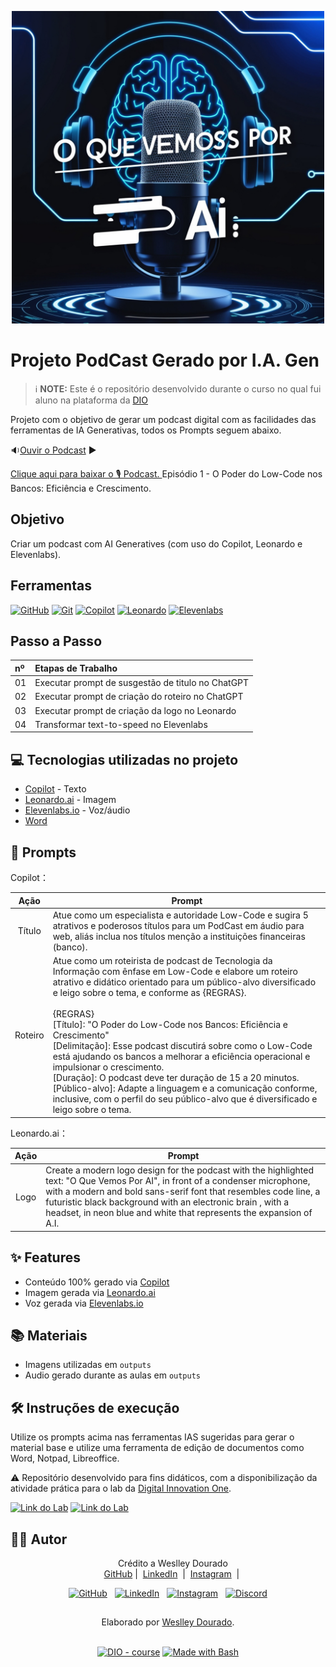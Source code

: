 

<p align="center">
<img 
    src="./outputs/logo-podcast.jpg"
    width="500"  
/>
</p>


# Projeto PodCast Gerado por I.A. Gen

 > ℹ️ **NOTE:** Este é o repositório desenvolvido durante o curso no qual fui aluno na plataforma da [DIO](https://dio.me)

Projeto com o objetivo de gerar um podcast digital com as facilidades das ferramentas de IA Generativas, todos os Prompts seguem abaixo.

🔉[Ouvir o Podcast](https://ia802906.us.archive.org/12/items/podcast-o-que-vem-por-ai-o-poder-do-Low-Code-nos-bancos-eficiencia-e-crescimento/Podcast_O_que_vem_por_AI.mp3) ▶️

<a href="./outputs/Podcast_O_que_vem_por_AI.mp3" title="Baixa o Postcast"> Clique aqui para baixar o 🎙️ Podcast. 
</a>  Episódio 1 - O Poder do Low-Code nos Bancos: Eficiência e Crescimento.

## Objetivo
Criar um podcast com AI Generatives (com uso do Copilot, Leonardo e Elevenlabs).

## Ferramentas
[![GitHub](https://img.shields.io/badge/GitHub-000?style=for-the-badge&logo=github&logoColor=30A3DC)](https://docs.github.com/)
[![Git](https://img.shields.io/badge/Git-000?style=for-the-badge&logo=git&logoColor=E94D5F)](https://git-scm.com/doc) 
[![Copilot](https://img.shields.io/badge/Copilot-000?style=for-the-badge&logo=Copilot&logoColor=FFFFF)](https://copilot.microsoft.com/)
[![Leonardo](https://img.shields.io/badge/Leonardo.ai-A020F0?style=for-the-badge&logo=#&logoColor=FFFFF)](https://app.leonardo.ai/) 
[![Elevenlabs](https://img.shields.io/badge/Elevenlabs.io-FFFFFF?style=for-the-badge&logo=#&logoColor=E94D5F)](https://elevenlabs.io/) 



## Passo a Passo
<table>
  <thead>
    <tr align="left">
      <th>nº</th>
      <th>Etapas de Trabalho</th>
    </tr>
  </thead>
  <tbody align="left">
    <tr>
      <td>01</td>
      <td>Executar prompt de susgestão de titulo no ChatGPT</td>
    </tr>
    <tr>
      <td>02</td>
      <td>Executar prompt de criação do roteiro no ChatGPT</td>
    </tr>
    <tr>
      <td>03</td>
      <td>Executar prompt de criação da logo no Leonardo</td>  
    </tr>
    <tr>
      <td>04</td>
      <td>Transformar text-to-speed no Elevenlabs</td>    
    </tr>
  </tbody>
</table>


## 💻 Tecnologias utilizadas no projeto

- [Copilot](https://copilot.microsoft.com/) - Texto
- [Leonardo.ai](https://app.leonardo.ai/) - Imagem
- [Elevenlabs.io](https://elevenlabs.io/) - Voz/áudio
- [Word](https://www.microsoft.com/en/microsoft-365/word)

## 🧠 Prompts

Copilot：

|   Ação   | Prompt                                                                     |
| :------: | ------------------------------------------------------------------------------------------------------------------------------------------------------------------------------------------------------------------------------------------------------------------------------ |
|  Título  | Atue como um especialista e autoridade Low-Code e sugira 5 atrativos e poderosos títulos para um PodCast em áudio para web, aliás inclua nos títulos menção a instituições financeiras (banco).                 |
| Roteiro | Atue como um roteirista de podcast de Tecnologia da Informação com ênfase em Low-Code e elabore um roteiro atrativo e didático orientado para um público-alvo diversificado e leigo sobre o tema, e conforme as {REGRAS}. <br><br>{REGRAS} <br>[Título]: "O Poder do Low-Code nos Bancos: Eficiência e Crescimento" <br> [Delimitação]: Esse podcast discutirá sobre como o Low-Code está ajudando os bancos a melhorar a eficiência operacional e impulsionar o crescimento. <br> [Duração]: O podcast deve ter duração de 15 a 20 minutos. <br> [Público-alvo]: Adapte a linguagem e a comunicação conforme, inclusive, com o perfil do seu público-alvo que é diversificado e leigo sobre o tema.          |


Leonardo.ai：

|  Ação  |     Prompt   |                                                
| :----: | -------------------------------------------------------------------------------------- | 
| Logo | Create a modern logo design for the podcast with the highlighted text: "O Que Vemos Por AI", in front of a condenser microphone, with a modern and bold sans-serif font that resembles code line, a futuristic black background with an electronic brain , with a headset, in neon blue and white that represents the expansion of A.I. |

## ✨ Features

- Conteúdo 100% gerado via [Copilot](https://copilot.microsoft.com/)
- Imagem gerada via [Leonardo.ai](https://app.leonardo.ai/) 
- Voz gerada via [Elevenlabs.io](https://elevenlabs.io/) 

## 📚 Materiais

- Imagens utilizadas em `outputs`
- Audio gerado durante as aulas em `outputs`

## 🛠️ Instruções de execução

Utilize os prompts acima nas ferramentas IAS sugeridas para gerar o material base e utilize uma ferramenta de edição de documentos como Word, Notpad, Libreoffice.

⚠️
Repositório desenvolvido para fins didáticos, com a disponibilização da atividade prática para o lab da [Digital Innovation One](https://www.dio.me/).

[![Link do Lab](https://img.shields.io/badge/▶-000?style=for-the-badge&logo=movie&logoColor=E94D5F)](https://web.dio.me/project/criando-um-podcast-com-ias/learning/14404448-7f07-4145-aa33-7be543a13afe?back=/track/coding-the-future-ia-generativa-microsoft-copilot&tab=undefined&moduleId=undefined) 
[![Link do Lab](https://img.shields.io/badge/Acesse%20o%20Lab%20na%20Plataforma-E94D5F?style=for-the-badge)](https://web.dio.me/project/criando-um-podcast-com-ias/learning/14404448-7f07-4145-aa33-7be543a13afe?back=/track/coding-the-future-ia-generativa-microsoft-copilot&tab=undefined&moduleId=undefined)

## 👨‍💻 Autor

<p>
    <img 
      align=left 
      margin=10 
      width=80 
      src=""
    />
    <p align=center>&nbsp&nbsp&nbsp Crédito a Weslley Dourado<br>
    &nbsp&nbsp&nbsp
    <a href="https://github.com/weslleydourado/">
    GitHub</a>&nbsp;|&nbsp;
    <a href="https://linkedin.com/in/weslleydourado">LinkedIn</a>
&nbsp;|&nbsp;
    <a href="https://instagram.com/weslley.dourado/">
    Instagram</a>
&nbsp;|&nbsp;</p>
</p>

<div align="center">

[![GitHub](https://img.shields.io/badge/GitHub-%23121011.svg?logo=github&logoColor=white)](https://github.com/weslleydourado/) &nbsp;
[![LinkedIn](https://img.shields.io/badge/Linkedin-%230077B5.svg?logo=linkedin&logoColor=white)](www.linkedin.com/in/weslleydourado) &nbsp;
[![Instagram](https://img.shields.io/badge/Instagram-%23E4405F.svg?logo=Instagram&logoColor=white)](https://instagram.com/weslley.dourado/) &nbsp;
[![Discord](https://img.shields.io/badge/Discord-%235865F2.svg?&logo=discord&logoColor=white)](https://discord.com/channels/@wllyid)
</div>

##
<div align="center">Elaborado por <a href="https://github.com/weslleydourado/">Weslley Dourado</a>.</div>
</br>
<p align="center">
<a href="https://dio.me/"><img src="https://img.shields.io/badge/DIO-Course-28DA77?logo=youtube" alt="DIO - course"></a>
<a href="https://www.gnu.org/software/bash/" title="Go to Bash homepage"><img src="https://img.shields.io/badge/Prompt-Project-blue?logo=gnu-bash&amp;logoColor=white" alt="Made with Bash"></a></p>